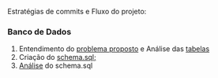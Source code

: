 Estratégias de commits e Fluxo do projeto:
### Banco de Dados
1. Entendimento do [problema proposto](https://colab.research.google.com/drive/1Lxh_83CTNgOcF8jY7abYLx3vxYOw1qgr?usp=sharing) e Análise das [tabelas](./docs/tables.png)  
2. Criação do [schema.sql;](./storage/schema.sql)  
3. [Análise](./docs/database-analysis.md.md) do schema.sql  